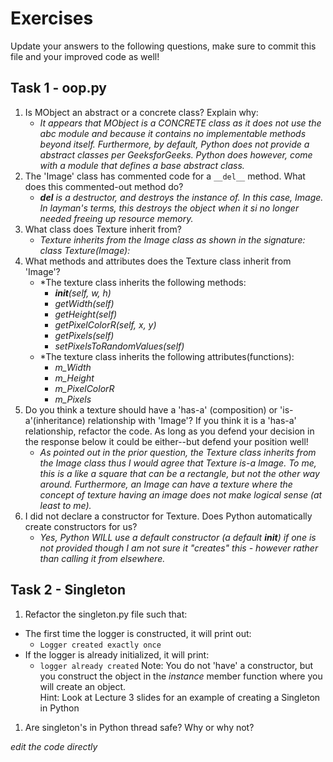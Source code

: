 # Exercises

Update your answers to the following questions, make sure to commit this file and your improved code as well!


## Task 1 - oop.py

1. Is MObject an abstract or a concrete class? Explain why:
	- *It appears that MObject is a CONCRETE class as it does not use the abc module and because it contains no implementable methods beyond itself. Furthermore, by default, Python does not provide a abstract classes per GeeksforGeeks. Python does however, come with a module that defines a base abstract class.*
1. The 'Image' class has commented code for a `__del__` method. What does this commented-out method do?
	- *__del__ is a destructor, and destroys the instance of. In this case, Image. In layman's terms, this destroys the object when it si no longer needed freeing up resource memory.*
1. What class does Texture inherit from?
	- *Texture inherits from the Image class as shown in the signature: class Texture(Image):*
1. What methods and attributes does the Texture class inherit from 'Image'? 
	- *The texture class inherits the following methods:
    	- *__init__(self, w, h)*
        - *getWidth(self)*
        - *getHeight(self)*
        - *getPixelColorR(self, x, y)*
        - *getPixels(self)*
        - *setPixelsToRandomValues(self)*
    - *The texture class inherits the following attributes(functions):
        - *m_Width*
        - *m_Height*
        - *m_PixelColorR*
        - *m_Pixels*
1. Do you think a texture should have a 'has-a' (composition) or 'is-a'(inheritance) relationship with 'Image'? If you think it is a 'has-a' relationship, refactor the code. As long as you defend your decision in the response below it could be either--but defend your position well!
	- *As pointed out in the prior question, the Texture class inherits from the Image class thus I would agree that Texture is-a Image. To me, this is a like a square that can be a rectangle, but not the other way around. Furthermore, an Image can have a texture where the concept of texture having an image does not make logical sense (at least to me).*
1. I did not declare a constructor for Texture. Does Python automatically create constructors for us? 
	- *Yes, Python WILL use a default constructor (a default __init__) if one is not provided though I am not sure it "creates" this - however rather than calling it from elsewhere.*

## Task 2 - Singleton

1. Refactor the singleton.py file such that:
  - The first time the logger is constructed, it will print out:
  	-  `Logger created exactly once`
  - If the logger is already initialized, it will print:
  	-  `logger already created`
Note: You do not 'have' a constructor, but you construct the object in the *instance* member function where you will create an object.  
Hint: Look at Lecture 3 slides for an example of creating a Singleton in Python

1. Are singleton's in Python thread safe? Why or why not?

*edit the code directly*  
  
